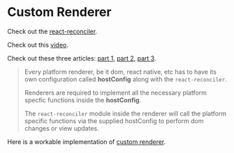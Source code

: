 # Custom Renderer

Check out the [react-reconciler](https://github.com/facebook/react/tree/main/packages/react-reconciler).

Check out this [video](https://www.youtube.com/watch?v=oPofnLZZTwQ).

Check out these three articles: [part 1](https://blog.atulr.com/react-custom-renderer-1/), [part 2](https://blog.atulr.com/react-custom-renderer-2/), [part 3](https://blog.atulr.com/react-custom-renderer-1/).

> Every platform renderer, be it dom, react native, etc has to have its own configuration called **hostConfig** along with the `react-reconciler`.
>
> Renderers are required to implement all the necessary platform specfic functions inside the **hostConfig**.
>
> The `react-reconciler` module inside the renderer will call the platform specific functions via the supplied hostConfig to perform dom changes or view updates.

Here is a workable implementation of [custom renderer](./fiber-renderer).
